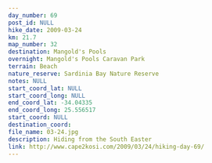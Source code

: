 ```yaml
---
day_number: 69
post_id: NULL
hike_date: 2009-03-24
km: 21.7
map_number: 32
destination: Mangold's Pools
overnight: Mangold's Pools Caravan Park
terrain: Beach
nature_reserve: Sardinia Bay Nature Reserve
notes: NULL
start_coord_lat: NULL
start_coord_long: NULL
end_coord_lat: -34.04335
end_coord_long: 25.556517
start_coord: NULL
destination_coord: 
file_name: 03-24.jpg
description: Hiding from the South Easter
link: http://www.cape2kosi.com/2009/03/24/hiking-day-69/
---
```

